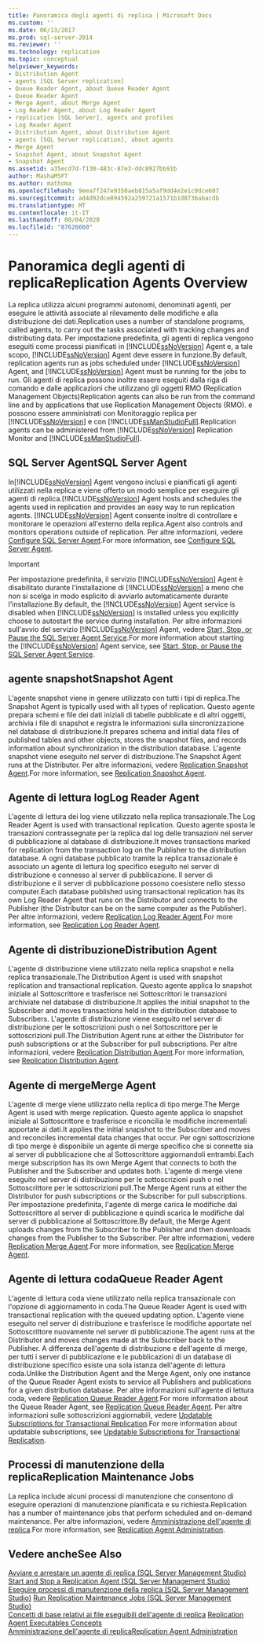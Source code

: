 ```yaml
---
title: Panoramica degli agenti di replica | Microsoft Docs
ms.custom: ''
ms.date: 06/13/2017
ms.prod: sql-server-2014
ms.reviewer: ''
ms.technology: replication
ms.topic: conceptual
helpviewer_keywords:
- Distribution Agent
- agents [SQL Server replication]
- Queue Reader Agent, about Queue Reader Agent
- Queue Reader Agent
- Merge Agent, about Merge Agent
- Log Reader Agent, about Log Reader Agent
- replication [SQL Server], agents and profiles
- Log Reader Agent
- Distribution Agent, about Distribution Agent
- agents [SQL Server replication], about agents
- Merge Agent
- Snapshot Agent, about Snapshot Agent
- Snapshot Agent
ms.assetid: a35ecd7d-f130-483c-87e3-ddc8927bb91b
author: MashaMSFT
ms.author: mathoma
ms.openlocfilehash: 9eea7f24fe9350aeb815a5af9dd4e2e1c0dce607
ms.sourcegitcommit: ad4d92dce894592a259721a1571b1d8736abacdb
ms.translationtype: MT
ms.contentlocale: it-IT
ms.lasthandoff: 08/04/2020
ms.locfileid: "87626660"
---
```

# <a name="replication-agents-overview"></a><span data-ttu-id="8fca1-102">Panoramica degli agenti di replica</span><span class="sxs-lookup"><span data-stu-id="8fca1-102">Replication Agents Overview</span></span>
  <span data-ttu-id="8fca1-103">La replica utilizza alcuni programmi autonomi, denominati agenti, per eseguire le attività associate al rilevamento delle modifiche e alla distribuzione dei dati.</span><span class="sxs-lookup"><span data-stu-id="8fca1-103">Replication uses a number of standalone programs, called agents, to carry out the tasks associated with tracking changes and distributing data.</span></span> <span data-ttu-id="8fca1-104">Per impostazione predefinita, gli agenti di replica vengono eseguiti come processi pianificati in [!INCLUDE[ssNoVersion](../../../includes/ssnoversion-md.md)] Agent e, a tale scopo, [!INCLUDE[ssNoVersion](../../../includes/ssnoversion-md.md)] Agent deve essere in funzione.</span><span class="sxs-lookup"><span data-stu-id="8fca1-104">By default, replication agents run as jobs scheduled under [!INCLUDE[ssNoVersion](../../../includes/ssnoversion-md.md)] Agent, and [!INCLUDE[ssNoVersion](../../../includes/ssnoversion-md.md)] Agent must be running for the jobs to run.</span></span> <span data-ttu-id="8fca1-105">Gli agenti di replica possono inoltre essere eseguiti dalla riga di comando e dalle applicazioni che utilizzano gli oggetti RMO (Replication Management Objects)</span><span class="sxs-lookup"><span data-stu-id="8fca1-105">Replication agents can also be run from the command line and by applications that use Replication Management Objects (RMO).</span></span> <span data-ttu-id="8fca1-106">e possono essere amministrati con Monitoraggio replica per [!INCLUDE[ssNoVersion](../../../includes/ssnoversion-md.md)] e con [!INCLUDE[ssManStudioFull](../../../includes/ssmanstudiofull-md.md)].</span><span class="sxs-lookup"><span data-stu-id="8fca1-106">Replication agents can be administered from [!INCLUDE[ssNoVersion](../../../includes/ssnoversion-md.md)] Replication Monitor and [!INCLUDE[ssManStudioFull](../../../includes/ssmanstudiofull-md.md)].</span></span>  
  
## <a name="sql-server-agent"></a><span data-ttu-id="8fca1-107">SQL Server Agent</span><span class="sxs-lookup"><span data-stu-id="8fca1-107">SQL Server Agent</span></span>  
 <span data-ttu-id="8fca1-108">In[!INCLUDE[ssNoVersion](../../../includes/ssnoversion-md.md)] Agent vengono inclusi e pianificati gli agenti utilizzati nella replica e viene offerto un modo semplice per eseguire gli agenti di replica.</span><span class="sxs-lookup"><span data-stu-id="8fca1-108">[!INCLUDE[ssNoVersion](../../../includes/ssnoversion-md.md)] Agent hosts and schedules the agents used in replication and provides an easy way to run replication agents.</span></span> [!INCLUDE[ssNoVersion](../../../includes/ssnoversion-md.md)] <span data-ttu-id="8fca1-109">Agent consente inoltre di controllare e monitorare le operazioni all'esterno della replica.</span><span class="sxs-lookup"><span data-stu-id="8fca1-109">Agent also controls and monitors operations outside of replication.</span></span> <span data-ttu-id="8fca1-110">Per altre informazioni, vedere [Configure SQL Server Agent](../../../ssms/agent/sql-server-agent.md).</span><span class="sxs-lookup"><span data-stu-id="8fca1-110">For more information, see [Configure SQL Server Agent](../../../ssms/agent/sql-server-agent.md).</span></span>  
  
> [!IMPORTANT]  
>  <span data-ttu-id="8fca1-111">Per impostazione predefinita, il servizio [!INCLUDE[ssNoVersion](../../../includes/ssnoversion-md.md)] Agent è disabilitato durante l'installazione di [!INCLUDE[ssNoVersion](../../../includes/ssnoversion-md.md)] a meno che non si scelga in modo esplicito di avviarlo automaticamente durante l'installazione.</span><span class="sxs-lookup"><span data-stu-id="8fca1-111">By default, the [!INCLUDE[ssNoVersion](../../../includes/ssnoversion-md.md)] Agent service is disabled when [!INCLUDE[ssNoVersion](../../../includes/ssnoversion-md.md)] is installed unless you explicitly choose to autostart the service during installation.</span></span> <span data-ttu-id="8fca1-112">Per altre informazioni sull'avvio del servizio [!INCLUDE[ssNoVersion](../../../includes/ssnoversion-md.md)] Agent, vedere [Start, Stop, or Pause the SQL Server Agent Service](../../../ssms/agent/start-stop-or-pause-the-sql-server-agent-service.md).</span><span class="sxs-lookup"><span data-stu-id="8fca1-112">For more information about starting the [!INCLUDE[ssNoVersion](../../../includes/ssnoversion-md.md)] Agent service, see [Start, Stop, or Pause the SQL Server Agent Service](../../../ssms/agent/start-stop-or-pause-the-sql-server-agent-service.md).</span></span>  
  
## <a name="snapshot-agent"></a><span data-ttu-id="8fca1-113">agente snapshot</span><span class="sxs-lookup"><span data-stu-id="8fca1-113">Snapshot Agent</span></span>  
 <span data-ttu-id="8fca1-114">L'agente snapshot viene in genere utilizzato con tutti i tipi di replica.</span><span class="sxs-lookup"><span data-stu-id="8fca1-114">The Snapshot Agent is typically used with all types of replication.</span></span> <span data-ttu-id="8fca1-115">Questo agente prepara schemi e file dei dati iniziali di tabelle pubblicate e di altri oggetti, archivia i file di snapshot e registra le informazioni sulla sincronizzazione nel database di distribuzione.</span><span class="sxs-lookup"><span data-stu-id="8fca1-115">It prepares schema and initial data files of published tables and other objects, stores the snapshot files, and records information about synchronization in the distribution database.</span></span> <span data-ttu-id="8fca1-116">L'agente snapshot viene eseguito nel server di distribuzione.</span><span class="sxs-lookup"><span data-stu-id="8fca1-116">The Snapshot Agent runs at the Distributor.</span></span> <span data-ttu-id="8fca1-117">Per altre informazioni, vedere [Replication Snapshot Agent](replication-snapshot-agent.md).</span><span class="sxs-lookup"><span data-stu-id="8fca1-117">For more information, see [Replication Snapshot Agent](replication-snapshot-agent.md).</span></span>  
  
## <a name="log-reader-agent"></a><span data-ttu-id="8fca1-118">Agente di lettura log</span><span class="sxs-lookup"><span data-stu-id="8fca1-118">Log Reader Agent</span></span>  
 <span data-ttu-id="8fca1-119">L'agente di lettura dei log viene utilizzato nella replica transazionale.</span><span class="sxs-lookup"><span data-stu-id="8fca1-119">The Log Reader Agent is used with transactional replication.</span></span> <span data-ttu-id="8fca1-120">Questo agente sposta le transazioni contrassegnate per la replica dal log delle transazioni nel server di pubblicazione al database di distribuzione.</span><span class="sxs-lookup"><span data-stu-id="8fca1-120">It moves transactions marked for replication from the transaction log on the Publisher to the distribution database.</span></span> <span data-ttu-id="8fca1-121">A ogni database pubblicato tramite la replica transazionale è associato un agente di lettura log specifico eseguito nel server di distribuzione e connesso al server di pubblicazione. Il server di distribuzione e il server di pubblicazione possono coesistere nello stesso computer.</span><span class="sxs-lookup"><span data-stu-id="8fca1-121">Each database published using transactional replication has its own Log Reader Agent that runs on the Distributor and connects to the Publisher (the Distributor can be on the same computer as the Publisher).</span></span> <span data-ttu-id="8fca1-122">Per altre informazioni, vedere [Replication Log Reader Agent](replication-log-reader-agent.md).</span><span class="sxs-lookup"><span data-stu-id="8fca1-122">For more information, see [Replication Log Reader Agent](replication-log-reader-agent.md).</span></span>  
  
## <a name="distribution-agent"></a><span data-ttu-id="8fca1-123">Agente di distribuzione</span><span class="sxs-lookup"><span data-stu-id="8fca1-123">Distribution Agent</span></span>  
 <span data-ttu-id="8fca1-124">L'agente di distribuzione viene utilizzato nella replica snapshot e nella replica transazionale.</span><span class="sxs-lookup"><span data-stu-id="8fca1-124">The Distribution Agent is used with snapshot replication and transactional replication.</span></span> <span data-ttu-id="8fca1-125">Questo agente applica lo snapshot iniziale al Sottoscrittore e trasferisce nei Sottoscrittori le transazioni archiviate nel database di distribuzione.</span><span class="sxs-lookup"><span data-stu-id="8fca1-125">It applies the initial snapshot to the Subscriber and moves transactions held in the distribution database to Subscribers.</span></span> <span data-ttu-id="8fca1-126">L'agente di distribuzione viene eseguito nel server di distribuzione per le sottoscrizioni push o nel Sottoscrittore per le sottoscrizioni pull.</span><span class="sxs-lookup"><span data-stu-id="8fca1-126">The Distribution Agent runs at either the Distributor for push subscriptions or at the Subscriber for pull subscriptions.</span></span> <span data-ttu-id="8fca1-127">Per altre informazioni, vedere [Replication Distribution Agent](replication-distribution-agent.md).</span><span class="sxs-lookup"><span data-stu-id="8fca1-127">For more information, see [Replication Distribution Agent](replication-distribution-agent.md).</span></span>  
  
## <a name="merge-agent"></a><span data-ttu-id="8fca1-128">Agente di merge</span><span class="sxs-lookup"><span data-stu-id="8fca1-128">Merge Agent</span></span>  
 <span data-ttu-id="8fca1-129">L'agente di merge viene utilizzato nella replica di tipo merge.</span><span class="sxs-lookup"><span data-stu-id="8fca1-129">The Merge Agent is used with merge replication.</span></span> <span data-ttu-id="8fca1-130">Questo agente applica lo snapshot iniziale al Sottoscrittore e trasferisce e riconcilia le modifiche incrementali apportate ai dati.</span><span class="sxs-lookup"><span data-stu-id="8fca1-130">It applies the initial snapshot to the Subscriber and moves and reconciles incremental data changes that occur.</span></span> <span data-ttu-id="8fca1-131">Per ogni sottoscrizione di tipo merge è disponibile un agente di merge specifico che si connette sia al server di pubblicazione che al Sottoscrittore aggiornandoli entrambi.</span><span class="sxs-lookup"><span data-stu-id="8fca1-131">Each merge subscription has its own Merge Agent that connects to both the Publisher and the Subscriber and updates both.</span></span> <span data-ttu-id="8fca1-132">L'agente di merge viene eseguito nel server di distribuzione per le sottoscrizioni push o nel Sottoscrittore per le sottoscrizioni pull.</span><span class="sxs-lookup"><span data-stu-id="8fca1-132">The Merge Agent runs at either the Distributor for push subscriptions or the Subscriber for pull subscriptions.</span></span> <span data-ttu-id="8fca1-133">Per impostazione predefinita, l'agente di merge carica le modifiche dal Sottoscrittore al server di pubblicazione e quindi scarica le modifiche dal server di pubblicazione al Sottoscrittore.</span><span class="sxs-lookup"><span data-stu-id="8fca1-133">By default, the Merge Agent uploads changes from the Subscriber to the Publisher and then downloads changes from the Publisher to the Subscriber.</span></span> <span data-ttu-id="8fca1-134">Per altre informazioni, vedere [Replication Merge Agent](replication-merge-agent.md).</span><span class="sxs-lookup"><span data-stu-id="8fca1-134">For more information, see [Replication Merge Agent](replication-merge-agent.md).</span></span>  
  
## <a name="queue-reader-agent"></a><span data-ttu-id="8fca1-135">Agente di lettura coda</span><span class="sxs-lookup"><span data-stu-id="8fca1-135">Queue Reader Agent</span></span>  
 <span data-ttu-id="8fca1-136">L'agente di lettura coda viene utilizzato nella replica transazionale con l'opzione di aggiornamento in coda.</span><span class="sxs-lookup"><span data-stu-id="8fca1-136">The Queue Reader Agent is used with transactional replication with the queued updating option.</span></span> <span data-ttu-id="8fca1-137">L'agente viene eseguito nel server di distribuzione e trasferisce le modifiche apportate nel Sottoscrittore nuovamente nel server di pubblicazione.</span><span class="sxs-lookup"><span data-stu-id="8fca1-137">The agent runs at the Distributor and moves changes made at the Subscriber back to the Publisher.</span></span> <span data-ttu-id="8fca1-138">A differenza dell'agente di distribuzione e dell'agente di merge, per tutti i server di pubblicazione e le pubblicazioni di un database di distribuzione specifico esiste una sola istanza dell'agente di lettura coda.</span><span class="sxs-lookup"><span data-stu-id="8fca1-138">Unlike the Distribution Agent and the Merge Agent, only one instance of the Queue Reader Agent exists to service all Publishers and publications for a given distribution database.</span></span> <span data-ttu-id="8fca1-139">Per altre informazioni sull'agente di lettura coda, vedere [Replication Queue Reader Agent](replication-queue-reader-agent.md).</span><span class="sxs-lookup"><span data-stu-id="8fca1-139">For more information about the Queue Reader Agent, see [Replication Queue Reader Agent](replication-queue-reader-agent.md).</span></span> <span data-ttu-id="8fca1-140">Per altre informazioni sulle sottoscrizioni aggiornabili, vedere [Updatable Subscriptions for Transactional Replication](../transactional/updatable-subscriptions-for-transactional-replication.md).</span><span class="sxs-lookup"><span data-stu-id="8fca1-140">For more information about updatable subscriptions, see [Updatable Subscriptions for Transactional Replication](../transactional/updatable-subscriptions-for-transactional-replication.md).</span></span>  
  
## <a name="replication-maintenance-jobs"></a><span data-ttu-id="8fca1-141">Processi di manutenzione della replica</span><span class="sxs-lookup"><span data-stu-id="8fca1-141">Replication Maintenance Jobs</span></span>  
 <span data-ttu-id="8fca1-142">La replica include alcuni processi di manutenzione che consentono di eseguire operazioni di manutenzione pianificata e su richiesta.</span><span class="sxs-lookup"><span data-stu-id="8fca1-142">Replication has a number of maintenance jobs that perform scheduled and on-demand maintenance.</span></span> <span data-ttu-id="8fca1-143">Per altre informazioni, vedere [Amministrazione dell'agente di replica](replication-agent-administration.md).</span><span class="sxs-lookup"><span data-stu-id="8fca1-143">For more information, see [Replication Agent Administration](replication-agent-administration.md).</span></span>  
  
## <a name="see-also"></a><span data-ttu-id="8fca1-144">Vedere anche</span><span class="sxs-lookup"><span data-stu-id="8fca1-144">See Also</span></span>  
 <span data-ttu-id="8fca1-145">[Avviare e arrestare un agente di replica &#40;SQL Server Management Studio&#41;](start-and-stop-a-replication-agent-sql-server-management-studio.md) </span><span class="sxs-lookup"><span data-stu-id="8fca1-145">[Start and Stop a Replication Agent &#40;SQL Server Management Studio&#41;](start-and-stop-a-replication-agent-sql-server-management-studio.md) </span></span>  
 <span data-ttu-id="8fca1-146">[Eseguire processi di manutenzione della replica &#40;SQL Server Management Studio&#41;](../administration/run-replication-maintenance-jobs-sql-server-management-studio.md) </span><span class="sxs-lookup"><span data-stu-id="8fca1-146">[Run Replication Maintenance Jobs &#40;SQL Server Management Studio&#41;](../administration/run-replication-maintenance-jobs-sql-server-management-studio.md) </span></span>  
 <span data-ttu-id="8fca1-147">[Concetti di base relativi ai file eseguibili dell'agente di replica](../concepts/replication-agent-executables-concepts.md) </span><span class="sxs-lookup"><span data-stu-id="8fca1-147">[Replication Agent Executables Concepts](../concepts/replication-agent-executables-concepts.md) </span></span>  
 [<span data-ttu-id="8fca1-148">Amministrazione dell'agente di replica</span><span class="sxs-lookup"><span data-stu-id="8fca1-148">Replication Agent Administration</span></span>](replication-agent-administration.md)  
  
  
